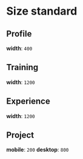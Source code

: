 # Size standard

## Profile

**width**: `400`

## Training

**width**: `1200`

## Experience

**width**: `1200`

## Project

**mobile**: `200`
**desktop**: `800`
